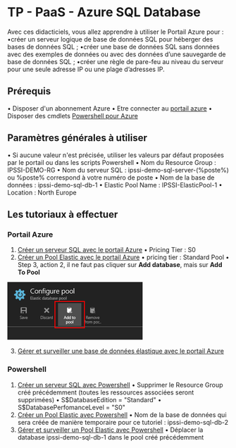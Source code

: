 # TP - PaaS - Azure SQL Database

Avec ces didacticiels, vous allez apprendre à utiliser le Portail Azure pour :
•créer un serveur logique de base de données SQL pour héberger des bases de données SQL ;
•créer une base de données SQL sans données avec des exemples de données ou avec des données d’une sauvegarde de base de données SQL ;
•créer une règle de pare-feu au niveau du serveur pour une seule adresse IP ou une plage d’adresses IP.

## Prérequis

• Disposer d'un abonnement Azure
• Etre connecter au [portail azure](https://portal.azure.com/)
• Disposer des cmdlets [Powershell pour Azure](https://azure.microsoft.com/en-us/documentation/articles/powershell-install-configure/)

## Paramètres générales à utiliser
• Si aucune valeur n'est précisée, utiliser les valeurs par défaut proposées par le portail ou dans les scripts Powershell
• Nom du Resource Group : IPSSI-DEMO-RG
• Nom du serveur SQL : ipssi-demo-sql-server-(%poste%) ou %poste% correspond à votre numéro de poste
• Nom de la base de données : ipssi-demo-sql-db-1
• Elastic Pool Name : IPSSI-ElasticPool-1
• Location : North Europe

## Les tutoriaux à effectuer
### Portail Azure

1. [Créer un serveur SQL avec le portail Azure](https://azure.microsoft.com/fr-fr/documentation/articles/sql-database-get-started/)
• Pricing Tier : S0
2. [Créer un Pool Elastic avec le portail Azure](https://azure.microsoft.com/en-us/documentation/articles/sql-database-elastic-pool-create-portal/)
• pricing tier : Standard Pool
• Step 3, action 2, il ne faut pas cliquer sur **Add database**, mais sur **Add To Pool**

![Add Databse to a pool](./media/AzureSQLDatabase_1.png)

3. [Gérer et surveiller une base de données élastique avec le portail Azure](https://azure.microsoft.com/en-us/documentation/articles/sql-database-elastic-pool-manage-portal/#elastic-database-monitoring)

### Powershell
1. [Créer un serveur SQL avec Powershell](https://azure.microsoft.com/fr-fr/documentation/articles/sql-database-get-started/)
• Supprimer le Resource Group créé précédemment (toutes les ressources associées seront supprimées)
• S$DatabaseEdition = "Standard"
• S$DatabasePerfomanceLevel = "S0"
2. [Créer un Pool Elastic avec Powershell](https://azure.microsoft.com/en-us/documentation/articles/sql-database-elastic-pool-create-powershell/)
• Nom de la base de données qui sera créée de manière temporaire pour ce tutoriel : ipssi-demo-sql-db-2
3. [Gérer et surveiller un Pool Elastic avec Powershell](https://azure.microsoft.com/en-us/documentation/articles/sql-database-elastic-pool-manage-powershell/)
• Déplacer la database ipssi-demo-sql-db-1 dans le pool créé précédemment
